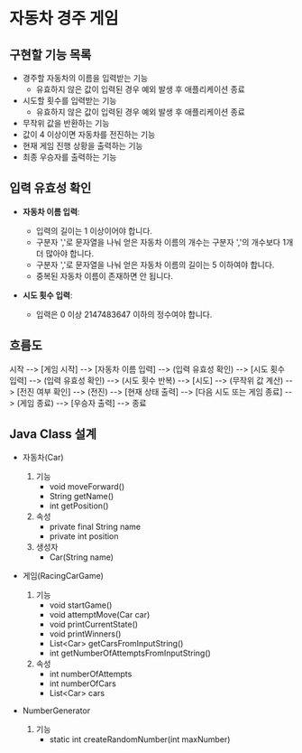 # 자동차 경주 게임

## 구현할 기능 목록
- 경주할 자동차의 이름을 입력받는 기능
    - 유효하지 않은 값이 입력된 경우 예외 발생 후 애플리케이션 종료
- 시도할 횟수를 입력받는 기능
    - 유효하지 않은 값이 입력된 경우 예외 발생 후 애플리케이션 종료
- 무작위 값을 반환하는 기능
- 값이 4 이상이면 자동차를 전진하는 기능
- 현재 게임 진행 상황을 출력하는 기능
- 최종 우승자를 출력하는 기능

## 입력 유효성 확인
- **자동차 이름 입력**:
  - 입력의 길이는 1 이상이어야 합니다.
  - 구분자 ','로 문자열을 나눠 얻은 자동차 이름의 개수는 구분자 ','의 개수보다 1개 더 많아야 합니다.
  - 구분자 ','로 문자열을 나눠 얻은 자동차 이름의 길이는 5 이하여야 합니다.
  - 중복된 자동차 이름이 존재하면 안 됩니다.

- **시도 횟수 입력**:
  - 입력은 0 이상 2147483647 이하의 정수여야 합니다.

## 흐름도

시작 --> [게임 시작] --> [자동차 이름 입력] --> (입력 유효성 확인) --> [시도 횟수 입력] --> (입력 유효성 확인) --> (시도 횟수 반복) --> [시도] --> (무작위 값 계산) --> [전진 여부 확인] --> (전진) --> [현재 상태 출력] --> [다음 시도 또는 게임 종료] --> (게임 종료) --> [우승자 출력] --> 종료

## Java Class 설계

- 자동차(Car)
  1. 기능
     - void moveForward()
     - String getName()
     - int getPosition()
  2. 속성
     - private final String name
     - private int position
  3. 생성자
     - Car(String name)

- 게임(RacingCarGame)
  1. 기능
     - void startGame()
     - void attemptMove(Car car)
     - void printCurrentState()
     - void printWinners()
     - List\<Car> getCarsFromInputString()
     - int getNumberOfAttemptsFromInputString()
  2. 속성
     - int numberOfAttempts
     - int numberOfCars
     - List\<Car> cars

- NumberGenerator
  1. 기능
     - static int createRandomNumber(int maxNumber)
